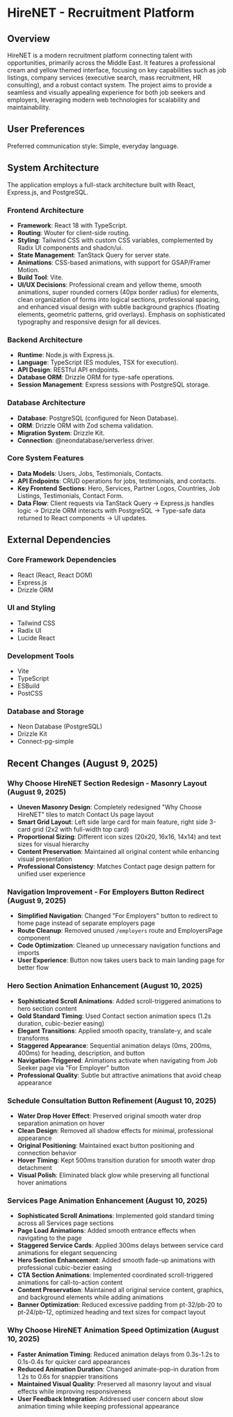# HireNET - Recruitment Platform

## Overview
HireNET is a modern recruitment platform connecting talent with opportunities, primarily across the Middle East. It features a professional cream and yellow themed interface, focusing on key capabilities such as job listings, company services (executive search, mass recruitment, HR consulting), and a robust contact system. The project aims to provide a seamless and visually appealing experience for both job seekers and employers, leveraging modern web technologies for scalability and maintainability.

## User Preferences
Preferred communication style: Simple, everyday language.

## System Architecture
The application employs a full-stack architecture built with React, Express.js, and PostgreSQL.

### Frontend Architecture
- **Framework**: React 18 with TypeScript.
- **Routing**: Wouter for client-side routing.
- **Styling**: Tailwind CSS with custom CSS variables, complemented by Radix UI components and shadcn/ui.
- **State Management**: TanStack Query for server state.
- **Animations**: CSS-based animations, with support for GSAP/Framer Motion.
- **Build Tool**: Vite.
- **UI/UX Decisions**: Professional cream and yellow theme, smooth animations, super rounded corners (40px border radius) for elements, clean organization of forms into logical sections, professional spacing, and enhanced visual design with subtle background graphics (floating elements, geometric patterns, grid overlays). Emphasis on sophisticated typography and responsive design for all devices.

### Backend Architecture
- **Runtime**: Node.js with Express.js.
- **Language**: TypeScript (ES modules, TSX for execution).
- **API Design**: RESTful API endpoints.
- **Database ORM**: Drizzle ORM for type-safe operations.
- **Session Management**: Express sessions with PostgreSQL storage.

### Database Architecture
- **Database**: PostgreSQL (configured for Neon Database).
- **ORM**: Drizzle ORM with Zod schema validation.
- **Migration System**: Drizzle Kit.
- **Connection**: @neondatabase/serverless driver.

### Core System Features
- **Data Models**: Users, Jobs, Testimonials, Contacts.
- **API Endpoints**: CRUD operations for jobs, testimonials, and contacts.
- **Key Frontend Sections**: Hero, Services, Partner Logos, Countries, Job Listings, Testimonials, Contact Form.
- **Data Flow**: Client requests via TanStack Query -> Express.js handles logic -> Drizzle ORM interacts with PostgreSQL -> Type-safe data returned to React components -> UI updates.

## External Dependencies

### Core Framework Dependencies
- React (React, React DOM)
- Express.js
- Drizzle ORM

### UI and Styling
- Tailwind CSS
- Radix UI
- Lucide React

### Development Tools
- Vite
- TypeScript
- ESBuild
- PostCSS

### Database and Storage
- Neon Database (PostgreSQL)
- Drizzle Kit
- Connect-pg-simple

## Recent Changes (August 9, 2025)

### Why Choose HireNET Section Redesign - Masonry Layout (August 9, 2025)
- **Uneven Masonry Design**: Completely redesigned "Why Choose HireNET" tiles to match Contact Us page layout
- **Smart Grid Layout**: Left side large card for main feature, right side 3-card grid (2x2 with full-width top card)
- **Proportional Sizing**: Different icon sizes (20x20, 16x16, 14x14) and text sizes for visual hierarchy
- **Content Preservation**: Maintained all original content while enhancing visual presentation
- **Professional Consistency**: Matches Contact page design pattern for unified user experience

### Navigation Improvement - For Employers Button Redirect (August 9, 2025)
- **Simplified Navigation**: Changed "For Employers" button to redirect to home page instead of separate employers page
- **Route Cleanup**: Removed unused `/employers` route and EmployersPage component
- **Code Optimization**: Cleaned up unnecessary navigation functions and imports
- **User Experience**: Button now takes users back to main landing page for better flow

### Hero Section Animation Enhancement (August 10, 2025)
- **Sophisticated Scroll Animations**: Added scroll-triggered animations to hero section content
- **Gold Standard Timing**: Used Contact section animation specs (1.2s duration, cubic-bezier easing)
- **Elegant Transitions**: Applied smooth opacity, translate-y, and scale transforms
- **Staggered Appearance**: Sequential animation delays (0ms, 200ms, 400ms) for heading, description, and button
- **Navigation-Triggered**: Animations activate when navigating from Job Seeker page via "For Employer" button
- **Professional Quality**: Subtle but attractive animations that avoid cheap appearance

### Schedule Consultation Button Refinement (August 10, 2025)
- **Water Drop Hover Effect**: Preserved original smooth water drop separation animation on hover
- **Clean Design**: Removed all shadow effects for minimal, professional appearance
- **Original Positioning**: Maintained exact button positioning and connection behavior
- **Hover Timing**: Kept 500ms transition duration for smooth water drop detachment
- **Visual Polish**: Eliminated black glow while preserving all functional hover animations

### Services Page Animation Enhancement (August 10, 2025)
- **Sophisticated Scroll Animations**: Implemented gold standard timing across all Services page sections
- **Page Load Animations**: Added smooth entrance effects when navigating to the page
- **Staggered Service Cards**: Applied 300ms delays between service card animations for elegant sequencing
- **Hero Section Enhancement**: Added smooth fade-up animations with professional cubic-bezier easing
- **CTA Section Animations**: Implemented coordinated scroll-triggered animations for call-to-action content
- **Content Preservation**: Maintained all original service content, graphics, and background elements while adding animations
- **Banner Optimization**: Reduced excessive padding from pt-32/pb-20 to pt-24/pb-12, optimized heading and text sizes for compact layout

### Why Choose HireNET Animation Speed Optimization (August 10, 2025)
- **Faster Animation Timing**: Reduced animation delays from 0.3s-1.2s to 0.1s-0.4s for quicker card appearances
- **Reduced Animation Duration**: Changed animate-pop-in duration from 1.2s to 0.6s for snappier transitions
- **Maintained Visual Quality**: Preserved all masonry layout and visual effects while improving responsiveness
- **User Feedback Integration**: Addressed user concern about slow animation timing while keeping professional appearance